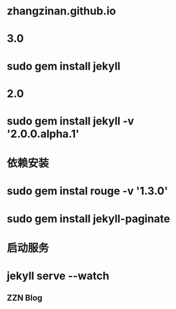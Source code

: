 # zhangzinan.github.io
# 3.0
# sudo gem install jekyll
# 2.0
# sudo gem install jekyll -v '2.0.0.alpha.1'
# 依赖安装
# sudo gem instal rouge -v '1.3.0'
# sudo gem install jekyll-paginate
# 启动服务
# jekyll serve --watch

<h2>ZZN Blog</h2>